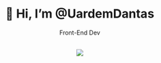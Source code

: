 <body>
  <center>
<h1 align="center"> 👋 Hi, I’m @UardemDantas</h1>
    <p align="center">Front-End Dev</p>
    
<br>
<div align="center">
 <img src="https://64.media.tumblr.com/4ac57db98021ffd3a4e6717dee097802/aa44282323a3c36a-66/s500x750/727356ce2f1c9fdf07998fcd735c32d83e30f05d.gif">
    </div>
  </center>
    </body>

